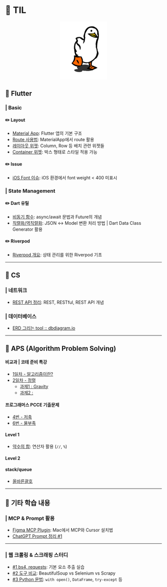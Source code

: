 # 🍋 TIL
<p align="center">
  <img src="XOsX (1)-1.gif" width="150">
</p>

## 💭 Flutter

### | Basic
#### ✏️ Layout
- [Material App](flutter/layout/materialapp.md): Flutter 앱의 기본 구조 
- [Route 사용법](flutter/layout/route.md): MaterialApp에서 route 활용  
- [레이아웃 위젯](flutter/layout/layout_widget.md): Column, Row 등 배치 관련 위젯들  
- [Container 위젯](flutter/layout/container_widget.md): 박스 형태로 스타일 적용 가능  

#### ✏️ Issue
- [iOS Font 이슈](flutter/issue/custom_font_issue.md): iOS 환경에서 font weight < 400 미표시  

### | State Management
#### ✏️ Dart 유틸
- [비동기 함수](flutter/dart/dart3.md): async/await 문법과 Future의 개념  
- [직렬화/역직렬화](flutter/dart/dart2.md): JSON ↔ Model 변환 처리 방법 | Dart Data Class Generator 활용

#### ✏️ Riverpod
- [Riverpod 개요](flutter/riverpod/riverpod_overview.md): 상태 관리를 위한 Riverpod 기초


---

## 💭 CS

### | 네트워크

- [REST API 정리](CS/api.md): REST, RESTful, REST API 개념  

### | 데이터베이스 
- [ERD 그리는 tool :: dbdiagram.io ](CS/dbml.md)
---

## 💭 APS (Algorithm Problem Solving)
####  비교과 | 코테 준비 특강
- [1일차 - 알고리즘이란?](APS/1일차/array1.md)
- [2일차 - 정렬](APS/2일차/2일차정리.md)
    - [과제1 : Gravity](APS/2일차/gravity.py)
    - [과제2 : ]()
####  프로그래머스 PCCE 기출문제
- [4번 - 저축](APS/PCCE기출문제/4번_저축(O).py)
- [6번 - 물부족](APS/PCCE기출문제/6번_물부족(O).py)

#### Level 1
- [약수의 합](APS/PCCE기출문제/6번_물부족(O).py): 연산자 활용 (`//`, `%`)

#### Level 2
#### stack/queue
- [올바른괄호](APS/level2/올바른괄호.py)

---

## 💭 기타 학습 내용

### | MCP & Prompt 활용

- [Figma MCP Plugin](https://velog.io/@woojin-devv/Figma-MCP-Plugin-Cursor-%EC%84%A4%EC%B9%98-%EB%B0%A9%EB%B2%95): Mac에서 MCP와 Cursor 설치법  
- [ChatGPT Prompt 정리 #1](https://velog.io/@woojin-devv/Medium-%EA%B0%9C%EB%B0%9C%EC%9E%90%EB%93%A4%EC%9D%B4-%EC%95%8C%EC%95%84%EC%95%BC-%ED%95%A0-15%EA%B0%80%EC%A7%80-ChatGPT-Prompts-%EC%A0%95%EB%A6%AC-1)

---

### | 웹 크롤링 & 스크래핑 스터디

- [#1 bs4, requests](https://velog.io/@woojin-devv/%EC%9B%B9-%ED%81%AC%EB%A1%A4%EB%A7%81-%EA%B8%B0%EC%B4%88-%EA%B3%B5%EB%B6%80%ED%95%98%EA%B8%B0-bs4-requests%EC%9A%94%EC%86%8C-%EC%B6%94%EC%B6%9C-1): 기본 요소 추출 실습  
- [#2 도구 비교](https://velog.io/@woojin-devv/%EC%9B%B9-%ED%81%AC%EB%A1%A4%EB%A7%81-%EB%9C%AF%EC%96%B4%EB%A8%B9%EA%B8%B0-2-%EC%8A%A4%ED%81%AC%EB%9E%98%ED%95%91-%EB%8F%84%EA%B5%AC-%EB%B9%84%EA%B5%90-bs4-selenium-scrapy): BeautifulSoup vs Selenium vs Scrapy  
- [#3 Python 문법](https://velog.io/@woojin-devv/%EC%9B%B9-%ED%81%AC%EB%A1%A4%EB%A7%81-%EB%9C%AF%EC%96%B4%EB%A8%B9%EA%B8%B0-3-%EC%9E%90%EC%A3%BC-%EC%93%B0%EB%8A%94-Python-%EB%AC%B8%EB%B2%95-%EB%AA%A8%EC%9D%8C-with-open-Dataframe-try-except): `with open()`, `DataFrame`, `try-except` 등
